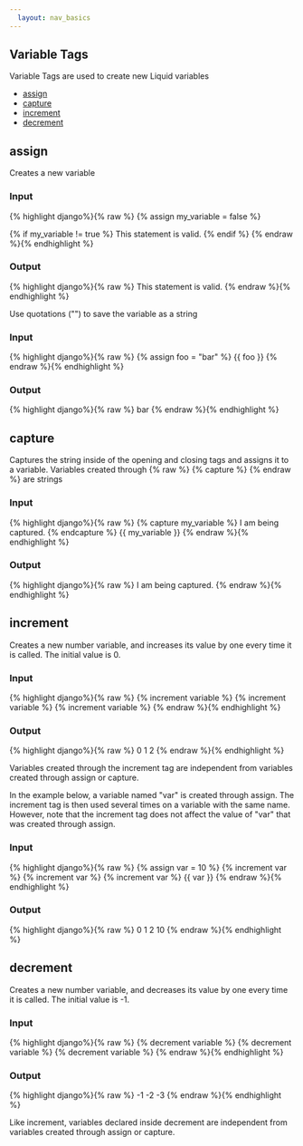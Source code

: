 ```yaml
---
  layout: nav_basics
---
```

<h2 class="section-title">Variable Tags</h2>
Variable Tags are used to create new Liquid variables

<div class="panel">
  <div class="panel-body">
    <ul>
      <li>
        <a href="#assign">assign</a>
      </li>
      <li>
        <a href="#capture">capture</a>
      </li>
      <li>
        <a href="#increment">increment</a>
      </li>
      <li>
        <a href="#decrement">decrement</a>
      </li>
    </ul>
  </div>
</div>

<h2 class="tags" id="assign">assign</h2>

Creates a new variable

<div class="panel">
  <div class="panel-header">
    <h3>Input</h3>
  </div>
  <div class="panel-body">
{% highlight django%}{% raw %}
{% assign my_variable = false %}

{% if my_variable != true %}
  This statement is valid.
{% endif %}
{% endraw %}{% endhighlight %}
  </div>
</div>

<div class="panel">
  <div class="panel-header">
    <h3>Output</h3>
  </div>
  <div class="panel-body">
{% highlight django%}{% raw %}
This statement is valid.
{% endraw %}{% endhighlight %}
  </div>
</div>

Use quotations (\"\") to save the variable as a string

<div class="panel">
  <div class="panel-header">
    <h3>Input</h3>
  </div>
  <div class="panel-body">
{% highlight django%}{% raw %}
{% assign foo = "bar" %}
{{ foo }}
{% endraw %}{% endhighlight %}
  </div>
</div>

<div class="panel">
  <div class="panel-header">
    <h3>Output</h3>
  </div>
  <div class="panel-body">
{% highlight django%}{% raw %}
bar
{% endraw %}{% endhighlight %}
  </div>
</div>

<h2 class="tags" id="capture">capture</h2>

Captures the string inside of the opening and closing tags and assigns it to a variable. Variables created through {% raw %} {% capture %} {% endraw %}  are strings

<div class="panel">
  <div class="panel-header">
    <h3>Input</h3>
  </div>
  <div class="panel-body">
{% highlight django%}{% raw %}
{% capture my_variable %}
I am being captured.
{% endcapture %}
{{ my_variable }}
{% endraw %}{% endhighlight %}
  </div>
</div>

<div class="panel">
  <div class="panel-header">
    <h3>Output</h3>
  </div>
  <div class="panel-body">
{% highlight django%}{% raw %}
I am being captured.
{% endraw %}{% endhighlight %}
  </div>
</div>

<h2 class="tags" id="increment">increment</h2>

Creates a new number variable, and increases its value by one every time it is called. The initial value is 0.

<div class="panel">
  <div class="panel-header">
    <h3>Input</h3>
  </div>
  <div class="panel-body">
{% highlight django%}{% raw %}
{% increment variable %}
{% increment variable %}
{% increment variable %}
{% endraw %}{% endhighlight %}
  </div>
</div>

<div class="panel">
  <div class="panel-header">
    <h3>Output</h3>
  </div>
  <div class="panel-body">
{% highlight django%}{% raw %}
0
1
2
{% endraw %}{% endhighlight %}
  </div>
</div>

Variables created through the increment tag are independent from variables created through assign or capture. <br>

In the example below, a variable named "var" is created through assign. The increment tag is then used several times on a variable with the same name. However, note that the increment tag does not affect the value of "var" that was created through assign.

<div class="panel">
  <div class="panel-header">
    <h3>Input</h3>
  </div>
  <div class="panel-body">
{% highlight django%}{% raw %}
{% assign var = 10 %}
{% increment var %}
{% increment var %}
{% increment var %}
{{ var }}
{% endraw %}{% endhighlight %}
  </div>
</div>

<div class="panel">
  <div class="panel-header">
    <h3>Output</h3>
  </div>
  <div class="panel-body">
{% highlight django%}{% raw %}
0
1
2
10
{% endraw %}{% endhighlight %}
  </div>
</div>

<h2 class="tags" id="decrement">decrement</h2>

Creates a new number variable, and decreases its value by one every time it is called. The initial value is -1.

<div class="panel">
  <div class="panel-header">
    <h3>Input</h3>
  </div>
  <div class="panel-body">
{% highlight django%}{% raw %}
{% decrement variable %}
{% decrement variable %}
{% decrement variable %}
{% endraw %}{% endhighlight %}
  </div>
</div>

<div class="panel">
  <div class="panel-header">
    <h3>Output</h3>
  </div>
  <div class="panel-body">
{% highlight django%}{% raw %}
-1
-2
-3
{% endraw %}{% endhighlight %}
  </div>
</div>

Like increment, variables declared inside decrement are independent from variables created through assign or capture.